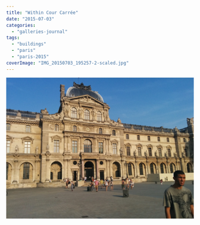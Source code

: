 ```yaml
---
title: "Within Cour Carrée"
date: "2015-07-03"
categories: 
  - "galleries-journal"
tags: 
  - "buildings"
  - "paris"
  - "paris-2015"
coverImage: "IMG_20150703_195257-2-scaled.jpg"
---
```


[![](images/IMG_20150703_195257-2-scaled.jpg)](https://davidpeach.co.uk/wp-content/uploads/2023/05/IMG_20150703_195257-2-scaled.jpg)
